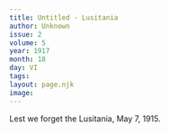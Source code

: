 ```yaml
---
title: Untitled - Lusitania
author: Unknown
issue: 2
volume: 5
year: 1917
month: 18
day: VI
tags:
layout: page.njk
image:
---
```

Lest we forget the Lusitania, May 7, 1915. 
